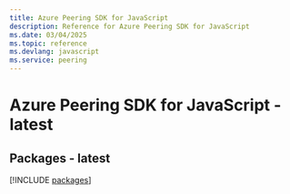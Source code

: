 ```yaml
---
title: Azure Peering SDK for JavaScript
description: Reference for Azure Peering SDK for JavaScript
ms.date: 03/04/2025
ms.topic: reference
ms.devlang: javascript
ms.service: peering
---
```

# Azure Peering SDK for JavaScript - latest
## Packages - latest
[!INCLUDE [packages](peering-index.md)]